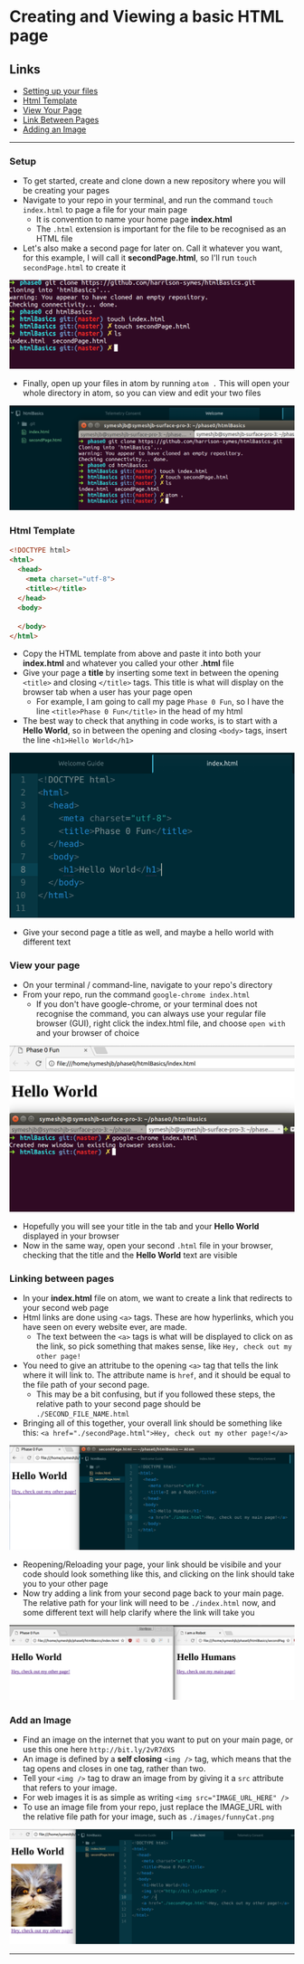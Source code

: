 # Creating and Viewing a basic HTML page

## Links
  - [Setting up your files](#setup)
  - [Html Template](#html-template)
  - [View Your Page](#view-your-page)
  - [Link Between Pages](#linking-between-pages)
  - [Adding an Image](#add-an-image)

---

### Setup
* To get started, create and clone down a new repository where you will be creating your pages
* Navigate to your repo in your terminal, and run the command `touch index.html` to page a file for your main page
  * It is convention to name your home page **index.html**
  * The `.html` extension is important for the file to be recognised as an HTML file
* Let's also make a second page for later on. Call it whatever you want, for this example, I will call it **secondPage.html**, so I'll run `touch secondPage.html` to create it

![Html Setup](images/htmlSetup.png)

* Finally, open up your files in atom by running `atom .` This will open your whole directory in atom, so you can view and edit your two files

![Open In Atom](images/OpenInAtom.png)

### Html Template

```HTML
<!DOCTYPE html>
<html>
  <head>
    <meta charset="utf-8">
    <title></title>
  </head>
  <body>

  </body>
</html>
```

* Copy the HTML template from above and paste it into both your **index.html** and whatever you called your other **.html** file
* Give your page a **title** by inserting some text in between the opening `<title>` and closing `</title>` tags. This title is what will display on the browser tab when a user has your page open
  * For example, I am going to call my page `Phase 0 Fun`, so I have the line `<title>Phase 0 Fun</title>` in the head of my html
* The best way to check that anything in code works, is to start with a **Hello World**, so in between the opening and closing `<body>` tags, insert the line `<h1>Hello World</h1>`

![Hello World Page](images/HelloWorld.png)

* Give your second page a title as well, and maybe a hello world with different text

### View your page

* On your terminal / command-line, navigate to your repo's directory
* From your repo, run the command `google-chrome index.html`
  * If you don't have google-chrome, or your terminal does not recognise the command, you can always use your regular file browser (GUI), right click the index.html file, and choose `open with` and your browser of choice

![Open In Chrome](images/OpenChrome.png)

* Hopefully you will see your title in the tab and your **Hello World** displayed in your browser
* Now in the same way, open your second `.html` file in your browser, checking that the title and the **Hello World** text are visible

### Linking between pages

* In your **index.html** file on atom, we want to create a link that redirects to your second web page
* Html links are done using `<a>` tags. These are how hyperlinks, which you have seen on every website ever, are made.
  * The text between the `<a>` tags is what will be displayed to click on as the link, so pick something that makes sense, like `Hey, check out my other page!`
* You need to give an attritube to the opening `<a>` tag that tells the link where it will link to. The attribute name is `href`, and it should be equal to the file path of your second page.
  * This may be a bit confusing, but if you followed these steps, the relative path to your second page should be `./SECOND_FILE_NAME.html`
* Bringing all of this together, your overall link should be something like this: `<a href="./secondPage.html">Hey, check out my other page!</a>`

![Link to Second Page](images/LinkSecondPage.png)

* Reopening/Reloading your page, your link should be visibile and your code should look something like this, and clicking on the link should take you to your other page
* Now try adding a link from your second page back to your main page. The relative path for your link will need to be `./index.html` now, and some different text will help clarify where the link will take you

![Both Pages](images/TwoPages.png)

### Add an Image

* Find an image on the internet that you want to put on your main page, or use this one here `http://bit.ly/2vR7dXS`
* An image is defined by a **self closing** `<img />` tag, which means that the tag opens and closes in one tag, rather than two.
* Tell your `<img />` tag to draw an image from by giving it a `src` attribute that refers to your image.  
* For web images it is as simple as writing `<img src="IMAGE_URL_HERE" />`
* To use an image file from your repo, just replace the IMAGE_URL with the relative file path for your image, such as `./images/funnyCat.png`

![Html Image](images/HtmlImage.png)

---
